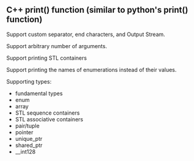 ## C++ print() function (similar to python's print() function)


Support custom separator, end characters, and Output Stream.

Support arbitrary number of arguments.

Support printing STL containers

Support printing the names of enumerations instead of their values.

Supporting types:

* fundamental types
* enum
* array
* STL sequence containers
* STL associative containers
* pair/tuple
* pointer
* unique_ptr
* shared_ptr
* __int128
